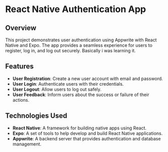 # React Native Authentication App

## Overview
This project demonstrates user authentication using Appwrite with React Native and Expo. The app provides a seamless experience for users to register, log in, and log out securely. Basically i was learning it.

## Features
- **User Registration**: Create a new user account with email and password.
- **User Login**: Authenticate users with their credentials.
- **User Logout**: Allow users to log out safely.
- **User Feedback**: Inform users about the success or failure of their actions.

## Technologies Used
- **React Native**: A framework for building native apps using React.
- **Expo**: A set of tools to help develop and build React Native applications.
- **Appwrite**: A backend server that provides authentication and database management.
